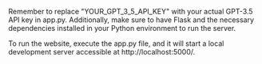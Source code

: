 Remember to replace "YOUR_GPT_3_5_API_KEY" with your actual GPT-3.5 API key in app.py. Additionally, make sure to have Flask and the necessary dependencies installed in your Python environment to run the server.

To run the website, execute the app.py file, and it will start a local development server accessible at http://localhost:5000/.
